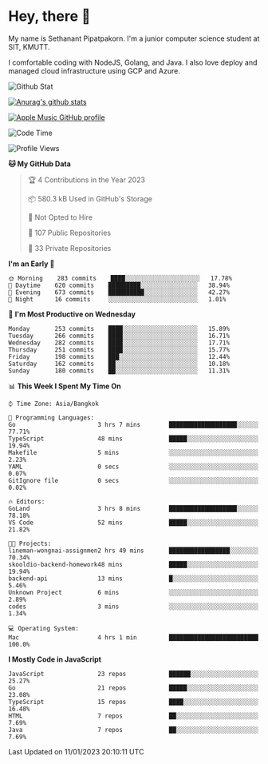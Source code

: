 # Hey, there 🙌
My name is Sethanant Pipatpakorn. I'm a junior computer science student at SIT, KMUTT.

I comfortable coding with NodeJS, Golang, and Java. I also love deploy and managed cloud infrastructure using GCP and Azure.

![Github Stat](https://github-profile-summary-cards.vercel.app/api/cards/profile-details?username=thetkpark&theme=dracula)

[![Anurag's github stats](https://github-readme-stats.vercel.app/api?username=thetkpark&count_private=true&show_icons=true&theme=tokyonight)](https://github.com/anuraghazra/github-readme-stats)

[![Apple Music GitHub profile](https://apple-music-github-profile.rayriffy.com/theme/light.svg?uid=000347.6120fcbefcb74cd59d65c108cc315787.1333)](https://github.com/rayriffy/apple-music-github-profile)

<!--START_SECTION:waka-->
![Code Time](http://img.shields.io/badge/Code%20Time-957%20hrs%205%20mins-blue)

![Profile Views](http://img.shields.io/badge/Profile%20Views-1-blue)

**🐱 My GitHub Data** 

> 🏆 4 Contributions in the Year 2023
 > 
> 📦 580.3 kB Used in GitHub's Storage 
 > 
> 🚫 Not Opted to Hire
 > 
> 📜 107 Public Repositories 
 > 
> 🔑 33 Private Repositories  
 > 
**I'm an Early 🐤** 

```text
🌞 Morning    283 commits    ████░░░░░░░░░░░░░░░░░░░░░   17.78% 
🌆 Daytime    620 commits    █████████░░░░░░░░░░░░░░░░   38.94% 
🌃 Evening    673 commits    ██████████░░░░░░░░░░░░░░░   42.27% 
🌙 Night      16 commits     ░░░░░░░░░░░░░░░░░░░░░░░░░   1.01%

```
📅 **I'm Most Productive on Wednesday** 

```text
Monday       253 commits    ████░░░░░░░░░░░░░░░░░░░░░   15.89% 
Tuesday      266 commits    ████░░░░░░░░░░░░░░░░░░░░░   16.71% 
Wednesday    282 commits    ████░░░░░░░░░░░░░░░░░░░░░   17.71% 
Thursday     251 commits    ████░░░░░░░░░░░░░░░░░░░░░   15.77% 
Friday       198 commits    ███░░░░░░░░░░░░░░░░░░░░░░   12.44% 
Saturday     162 commits    ██░░░░░░░░░░░░░░░░░░░░░░░   10.18% 
Sunday       180 commits    ██░░░░░░░░░░░░░░░░░░░░░░░   11.31%

```


📊 **This Week I Spent My Time On** 

```text
⌚︎ Time Zone: Asia/Bangkok

💬 Programming Languages: 
Go                       3 hrs 7 mins        ███████████████████░░░░░░   77.71% 
TypeScript               48 mins             █████░░░░░░░░░░░░░░░░░░░░   19.94% 
Makefile                 5 mins              ░░░░░░░░░░░░░░░░░░░░░░░░░   2.23% 
YAML                     0 secs              ░░░░░░░░░░░░░░░░░░░░░░░░░   0.07% 
GitIgnore file           0 secs              ░░░░░░░░░░░░░░░░░░░░░░░░░   0.02%

🔥 Editors: 
GoLand                   3 hrs 8 mins        ███████████████████░░░░░░   78.18% 
VS Code                  52 mins             █████░░░░░░░░░░░░░░░░░░░░   21.82%

🐱‍💻 Projects: 
lineman-wongnai-assignmen2 hrs 49 mins       █████████████████░░░░░░░░   70.34% 
skooldio-backend-homework48 mins             █████░░░░░░░░░░░░░░░░░░░░   19.94% 
backend-api              13 mins             █░░░░░░░░░░░░░░░░░░░░░░░░   5.46% 
Unknown Project          6 mins              ░░░░░░░░░░░░░░░░░░░░░░░░░   2.89% 
codes                    3 mins              ░░░░░░░░░░░░░░░░░░░░░░░░░   1.34%

💻 Operating System: 
Mac                      4 hrs 1 min         █████████████████████████   100.0%

```

**I Mostly Code in JavaScript** 

```text
JavaScript               23 repos            ██████░░░░░░░░░░░░░░░░░░░   25.27% 
Go                       21 repos            █████░░░░░░░░░░░░░░░░░░░░   23.08% 
TypeScript               15 repos            ████░░░░░░░░░░░░░░░░░░░░░   16.48% 
HTML                     7 repos             ██░░░░░░░░░░░░░░░░░░░░░░░   7.69% 
Java                     7 repos             ██░░░░░░░░░░░░░░░░░░░░░░░   7.69%

```



 Last Updated on 11/01/2023 20:10:11 UTC
<!--END_SECTION:waka-->

